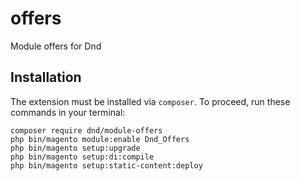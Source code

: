 # offers
Module offers for Dnd

## Installation

The extension must be installed via `composer`. To proceed, run these commands in your terminal:

```
composer require dnd/module-offers
php bin/magento module:enable Dnd_Offers
php bin/magento setup:upgrade
php bin/magento setup:di:compile
php bin/magento setup:static-content:deploy
```
